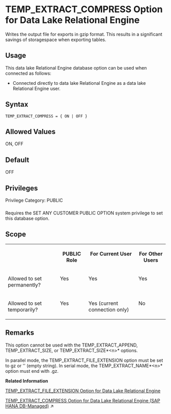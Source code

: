 <!-- loioaef24bc01a494d68b62e2b6dfeabff56 -->

# TEMP\_EXTRACT\_COMPRESS Option for Data Lake Relational Engine

Writes the output file for exports in gzip format. This results in a significant savings of storagespace when exporting tables.



<a name="loioaef24bc01a494d68b62e2b6dfeabff56__section_fq2_gpq_znb"/>

## Usage

This data lake Relational Engine database option can be used when connected as follows:

-   Connected directly to data lake Relational Engine as a data lake Relational Engine user.



<a name="loioaef24bc01a494d68b62e2b6dfeabff56__temp_extract_compress_syntax1"/>

## Syntax

```
TEMP_EXTRACT_COMPRESS = { ON | OFF }
```



<a name="loioaef24bc01a494d68b62e2b6dfeabff56__temp_extract_compress_values1"/>

## Allowed Values

ON, OFF



<a name="loioaef24bc01a494d68b62e2b6dfeabff56__temp_extract_compress_default1"/>

## Default

OFF



<a name="loioaef24bc01a494d68b62e2b6dfeabff56__temp_extract_compress_priv1"/>

## Privileges

Privilege Category: PUBLIC



### 

Requires the SET ANY CUSTOMER PUBLIC OPTION system privilege to set this database option.



<a name="loioaef24bc01a494d68b62e2b6dfeabff56__temp_extract_compress_scope1"/>

## Scope


<table>
<tr>
<th valign="top">

 

</th>
<th valign="top">

PUBLIC Role

</th>
<th valign="top">

For Current User

</th>
<th valign="top">

For Other Users

</th>
</tr>
<tr>
<td valign="top">

Allowed to set permanently?

</td>
<td valign="top">

Yes

</td>
<td valign="top">

Yes

</td>
<td valign="top">

Yes

</td>
</tr>
<tr>
<td valign="top">

Allowed to set temporarily?

</td>
<td valign="top">

Yes

</td>
<td valign="top">

Yes \(current connection only\)

</td>
<td valign="top">

No

</td>
</tr>
</table>



<a name="loioaef24bc01a494d68b62e2b6dfeabff56__temp_extract_compress_remarks1"/>

## Remarks

This option cannot be used with the TEMP\_EXTRACT\_APPEND, TEMP\_EXTRACT\_SIZE, or TEMP\_EXTRACT\_SIZE*<n\>* options.

In parallel mode, the TEMP\_EXTRACT\_FILE\_EXTENSION option must be set to gz or '' \(empty string\). In serial mode, the TEMP\_EXTRACT\_NAME*<n\>* option must end with .gz.

**Related Information**  


[TEMP\_EXTRACT\_FILE\_EXTENSION Option for Data Lake Relational Engine](temp-extract-file-extension-option-for-data-lake-relational-engine-896be73.md "Sets the file name extension for the generated output file of the data parallel extraction facility. When you specify the TEMP_EXTRACT_FILE_EXTENSION option, each file name generated becomes prefix thread_ID_filecount.file extension.")

[TEMP_EXTRACT_COMPRESS Option for Data Lake Relational Engine (SAP HANA DB-Managed)](https://help.sap.com/viewer/a898e08b84f21015969fa437e89860c8/2024_1_QRC/en-US/aa37821e445f4177b189aad7442f104d.html "Writes the output file for exports in gzip format. This results in a significant savings of storagespace when exporting tables.") :arrow_upper_right:

